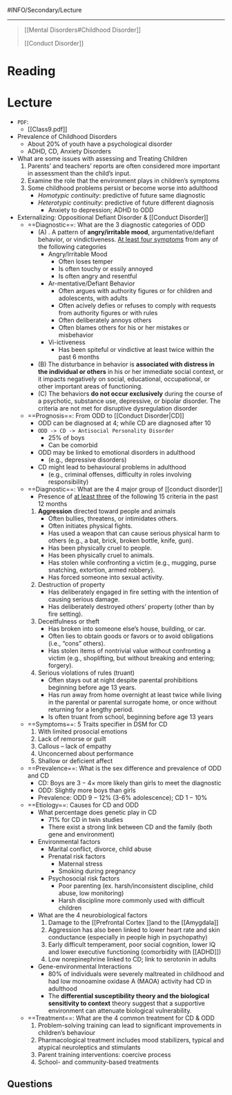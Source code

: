 #INFO/Secondary/Lecture

---

> [[Mental Disorders#Childhood Disorder]]
> 
> [[Conduct Disorder]]

# Reading


# Lecture

- `PDF`:
    - [[Class9.pdf]]
- Prevalence of Childhood Disorders
    - About $20\%$ of youth have a psychological disorder
    - ADHD, CD, Anxiety Disorders
- What are some issues with assessing and Treating Children
    1. Parents’ and teachers’ reports are often considered more important in assessment than the child’s input.
    2. Examine the role that the environment plays in children’s symptoms
    3. Some childhood problems persist or become worse into adulthood
        - *Homotypic continuity*: predictive of future same diagnostic
        - *Heterotypic continuity*: predictive of future different diagnosis
            - Anxiety to depression; ADHD to ODD
- Externalizing: Oppositional Defiant Disorder & [[Conduct Disorder]]
    - ==Diagnostic==: What are the 3 diagnostic categories of ODD
        - (A) . A pattern of **angry/irritable mood**, argumentative/defiant behavior, or vindictiveness. <u>At least four symptoms</u> from any of the following categories
            - Angry/Irritable Mood
                - Often loses temper
                - Is often touchy or essily annoyed
                - Is often angry and resentful
            - Ar-mentative/Defiant Behavior
                - Often argues with authority figures or for children and adolescents, with adults
                - Often acively defies or refuses to comply with requests from authority figures or with rules
                - Often deliberately annoys others
                - Often blames others for his or her mistakes or misbehavior
            - Vi-ictiveness
                - Has been spiteful or vindictive at least twice within the past 6 months
        - (B) The disturbance in behavior is **associated with distress in the individual or others** in his or her immediate social context, or it impacts negatively on social, educational, occupational, or other important areas of functioning.
        - (C) The behaviors **do not occur exclusively** during the course of a psychotic, substance use, depressive, or bipolar disorder. The criteria are not met for disruptive dysregulation disorder
    - ==Prognosis==: From ODD to [[Conduct Disorder|CD]]
        - ODD can be diagnosed at 4; while CD are diagnosed after 10
        - `ODD -> CD -> Antisocial Personality Disorder`
            - $25\%$ of boys
            - Can be comorbid
        - ODD may be linked to emotional disorders in adulthood
            - (e.g., depressive disorders)
        - CD might lead to behavioural problems in adulthood
            - (e.g., criminal offenses, difficulty in roles involving responsibility)
    - ==Diagnostic==: What are the 4 major group of [[conduct disorder]]
        - Presence of <u>at least three</u> of the following 15 criteria in the past 12 months
        1. **Aggression** directed toward people and animals
            - Often bullies, threatens, or intimidates others.
            - Often initiates physical fights.
            - Has used a weapon that can cause serious physical harm to others (e.g., a bat, brick, broken bottle, knife, gun).
            - Has been physically cruel to people.
            - Has been physically cruel to animals.
            - Has stolen while confronting a victim (e.g., mugging, purse snatching, extortion, armed robbery).
            - Has forced someone into sexual activity.
        2. Destruction of property
            - Has deliberately engaged in fire setting with the intention of causing serious damage.
            - Has deliberately destroyed others’ property (other than by fire setting).
        3. Deceitfulness or theft
            - Has broken into someone else’s house, building, or car.
            - Often lies to obtain goods or favors or to avoid obligations (i.e., “cons” others).
            - Has stolen items of nontrivial value without confronting a victim (e.g., shoplifting, but without breaking and entering; forgery).
        4. Serious violations of rules (truant)
            - Often stays out at night despite parental prohibitions beginning before age 13 years.
            - Has run away from home overnight at least twice while living in the parental or parental surrogate home, or once without returning for a lengthy period.
            - Is often truant from school, beginning before age 13 years
    - ==Symptoms==: 5 Traits specifier in DSM for CD
        1. With limited prosocial emotions
        2. Lack of remorse or guilt
        3. Callous – lack of empathy
        4. Unconcerned about performance
        5. Shallow or deficient affect
    - ==Prevalence==: What is the sex difference and prevalence of ODD and CD
        - CD: Boys are $3-4\times$ more likely than girls to meet the diagnostic
        - ODD: Slightly more boys than girls
        - Prevalence: ODD $9-12\%$ (3-6% adolescence); CD $1-10\%$
    - ==Etiology==: Causes for CD and ODD
        - What percentage does genetic play in CD
            - $71\%$ for CD in twin studies
            - There exist a strong link between CD and the family (both gene and environment)
        - Environmental factors
            - Marital conflict, divorce, child abuse
            - Prenatal risk factors
                - Maternal stress
                - Smoking during pregnancy
            - Psychosocial risk factors
                - Poor parenting (ex. harsh/inconsistent discipline, child abuse, low monitoring)
                - Harsh discipline more commonly used with difficult children
        - What are the 4 neurobiological factors
            1. Damage to the [[Prefrontal Cortex ]]and to the [[Amygdala]]
            2. Aggression has also been linked to lower heart rate and skin conductance (especially in people high in psychopathy)
            3. Early difficult temperament, poor social cognition, lower IQ and lower executive functioning (comorbidity with [[ADHD]])
            4. Low norepinephrine linked to CD; link to serotonin in adults
        - Gene-environmental Interactions
            - $80\%$ of individuals were severely maltreated in childhood and had low monoamine oxidase A (MAOA) activity had CD in adulthood
            - The **differential susceptibility theory and the biological sensitivity to context** theory suggest that a supportive environment can attenuate biological vulnerability.
    - ==Treatment==: What are the 4 common treatment for CD & ODD
        1. Problem-solving training can lead to significant improvements in children’s behaviour 
        2. Pharmacological treatment includes mood stabilizers, typical and atypical neuroleptics and stimulants
        3. Parent training interventions: coercive process
        4. School- and community-based treatments


## Questions

